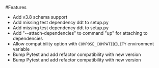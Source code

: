 #Features
- Add v3.8 schema support
- Add missing test dependency ddt to setup.py
- Add missing test dependency ddt to setup.py
- Add "--attach-dependencies" to command "up" for attaching to dependencies
- Allow compatibility option with `COMPOSE_COMPATIBILITY` environment variable
- Bump Pytest and add refactor compatibility with new version
- Bump Pytest and add refactor compatibility with new version
